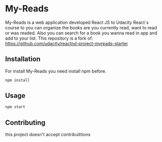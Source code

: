 # My-Reads

My-Reads is a web application developed React JS to Udacity React´s course to you can organize the books are you currently read, want to read or was readed. Also you can search for a book you wanna read in app and add to your list. This repository is a fork of: https://github.com/udacity/reactnd-project-myreads-starter


## Installation

For install My-Reads you need install npm before.
```bash
npm install
```

## Usage

```bash
npm start
```

## Contributing
this project doesn't accept contribuittions
